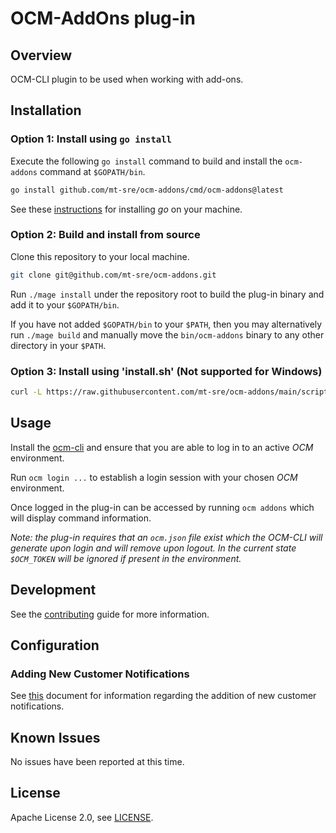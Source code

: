 # OCM-AddOns plug-in

## Overview

OCM-CLI plugin to be used when working with add-ons.

## Installation

### Option 1: Install using `go install`

Execute the following `go install` command to build and install the `ocm-addons`
command at `$GOPATH/bin`.

```bash
go install github.com/mt-sre/ocm-addons/cmd/ocm-addons@latest
```

See these [instructions](https://go.dev/doc/install) for installing _go_ on your machine.

### Option 2: Build and install from source

Clone this repository to your local machine.

```bash
git clone git@github.com/mt-sre/ocm-addons.git
```

Run `./mage install` under the repository root to build the plug-in binary and
add it to your `$GOPATH/bin`.

If you have not added `$GOPATH/bin` to your `$PATH`, then you may
alternatively run `./mage build` and manually move the `bin/ocm-addons`
binary to any other directory in your `$PATH`.

### Option 3: Install using 'install.sh' (Not supported for Windows)

```bash
curl -L https://raw.githubusercontent.com/mt-sre/ocm-addons/main/scripts/install.sh | bash
```

## Usage

Install the [ocm-cli](https://github.com/openshift-online/ocm-cli#installation)
and ensure that you are able to log in to an active _OCM_ environment.

Run `ocm login ...` to establish a login session with your chosen _OCM_ environment.

Once logged in the plug-in can be accessed by running `ocm addons` which will
display command information.

_Note: the plug-in requires that an `ocm.json` file exist which the OCM-CLI
will generate upon login and will remove upon logout. In the current state
`$OCM_TOKEN` will be ignored if present in the environment._

## Development

See the [contributing](CONTRIBUTING.md) guide for more information.

## Configuration

### Adding New Customer Notifications

See [this](internal/notification/data/README.md) document for information
regarding the addition of new customer notifications.

## Known Issues

No issues have been reported at this time.

## License

Apache License 2.0, see [LICENSE](LICENSE).
